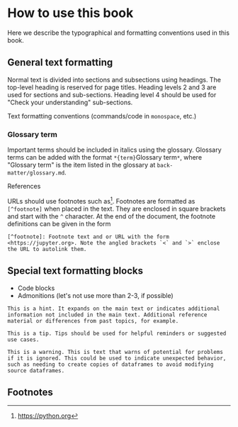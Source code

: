 # How to use this book

Here we describe the typographical and formatting conventions used in this book.

## General text formatting

Normal text is divided into sections and subsections using headings.
The top-level heading is reserved for page titles.
Heading levels 2 and 3 are used for sections and sub-sections.
Heading level 4 should be used for "Check your understanding" sub-sections.

Text formatting conventions (commands/code in `monospace`, etc.)

### Glossary term

Important terms should be included in italics using the glossary.
Glossary terms can be added with the format `*{term}`Glossary term`*`, where "Glossary term" is the item listed in the glossary at `back-matter/glossary.md`.

References

URLs should use footnotes such as[^url1].
Footnotes are formatted as `[^footnote]` when placed in the text.
They are enclosed in square brackets and start with the `^` character.
At the end of the document, the footnote definitions can be given in the form

```
[^footnote]: Footnote text and or URL with the form <https://jupyter.org>. Note the angled brackets `<` and `>` enclose the URL to autolink them.
```

## Special text formatting blocks

- Code blocks
- Admonitions (let's not use more than 2-3, if possible)

```{note}
This is a hint. It expands on the main text or indicates additional information not included in the main text. Additional reference material or differences from past topics, for example.
```

```{tip}
This is a tip. Tips should be used for helpful reminders or suggested use cases.
```

```{warning}
This is a warning. This is text that warns of potential for problems if it is ignored. This could be used to indicate unexpected behavior, such as needing to create copies of dataframes to avoid modifying source dataframes.
```

## Footnotes

[^url1]: https://python.org
